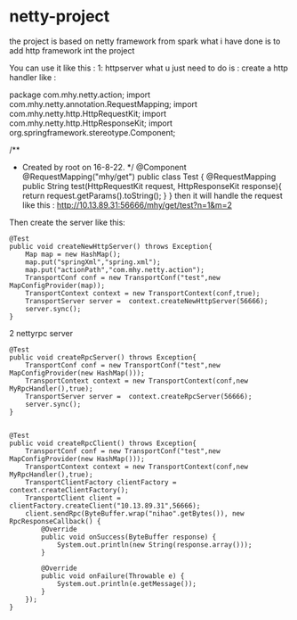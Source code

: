 # netty-project

the project is based on netty framework from spark what i have done is to add http framework int the project

You can use it like this : 1: httpserver what u just need to do is : create a http handler like :

package com.mhy.netty.action;
import com.mhy.netty.annotation.RequestMapping;
import com.mhy.netty.http.HttpRequestKit;
import com.mhy.netty.http.HttpResponseKit;
import org.springframework.stereotype.Component;

/**
* Created by root on 16-8-22.
*/
@Component
@RequestMapping("mhy/get")
public class Test {
    @RequestMapping
    public String test(HttpRequestKit request, HttpResponseKit response){
        return request.getParams().toString();
    }
}
then it will handle the request like this : http://10.13.89.31:56666/mhy/get/test?n=1&m=2

Then create the server like this:


    @Test
    public void createNewHttpServer() throws Exception{
        Map map = new HashMap();
        map.put("springXml","spring.xml");
        map.put("actionPath","com.mhy.netty.action");
        TransportConf conf = new TransportConf("test",new MapConfigProvider(map));
        TransportContext context = new TransportContext(conf,true);
        TransportServer server =  context.createNewHttpServer(56666);
        server.sync();
    }


2 nettyrpc server

    @Test
    public void createRpcServer() throws Exception{
        TransportConf conf = new TransportConf("test",new MapConfigProvider(new HashMap()));
        TransportContext context = new TransportContext(conf,new MyRpcHandler(),true);
        TransportServer server =  context.createRpcServer(56666);
        server.sync();
    }


    @Test
    public void createRpcClient() throws Exception{
        TransportConf conf = new TransportConf("test",new MapConfigProvider(new HashMap()));
        TransportContext context = new TransportContext(conf,new MyRpcHandler(),true);
        TransportClientFactory clientFactory = context.createClientFactory();
        TransportClient client = clientFactory.createClient("10.13.89.31",56666);
        client.sendRpc(ByteBuffer.wrap("nihao".getBytes()), new RpcResponseCallback() {
            @Override
            public void onSuccess(ByteBuffer response) {
                System.out.println(new String(response.array()));
            }

            @Override
            public void onFailure(Throwable e) {
                System.out.println(e.getMessage());
            }
        });
    }
